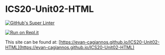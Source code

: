 # ICS20-Unit02-HTML
[![GitHub's Super Linter](https://github.com/evan-cagiannos/ICS20-Unit02-HTML/workflows/GitHub's%20Super%20Linter/badge.svg)](https://github.com/evan-cagiannos/ICS20-Unit02-HTML/actions)

[![Run on Repl.it](https://repl.it/badge/github/evan-cagiannos/ICS20-Unit02-HTML)](https://repl.it/github/evan-cagiannos/ICS20-Unit02-HTML)

This site can be found at: [https://evan-cagiannos.github.io/ICS20-Unit02-HTML](https://evan-cagiannos.github.io/ICS20-Unit02-HTML)
